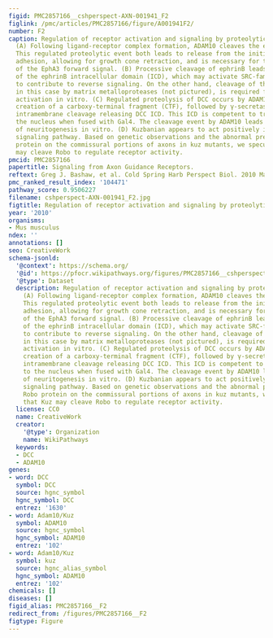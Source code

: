 ```yaml
---
figid: PMC2857166__cshperspect-AXN-001941_F2
figlink: /pmc/articles/PMC2857166/figure/A001941F2/
number: F2
caption: Regulation of receptor activation and signaling by proteolytic processing.
  (A) Following ligand-receptor complex formation, ADAM10 cleaves the ephrinA5 ligand.
  This regulated proteolytic event both leads to release from the initial cell–cell
  adhesion, allowing for growth cone retraction, and is necessary for the transduction
  of the EphA3 forward signal. (B) Processive cleavage of ephrinB leads to the release
  of the ephrinB intracellular domain (ICD), which may activate SRC-family kinases
  to contribute to reverse signaling. On the other hand, cleavage of the EphB2 receptor,
  in this case by matrix metalloproteases (not pictured), is required for receptor
  activation in vitro. (C) Regulated proteolysis of DCC occurs by ADAM10-mediated
  creation of a carboxy-terminal fragment (CTF), followed by γ-secretase mediated
  intramembrane cleavage releasing DCC ICD. This ICD is competent to translocate to
  the nucleus when fused with Gal4. The cleavage event by ADAM10 leads to attenuation
  of neuritogenesis in vitro. (D) Kuzbanian appears to act positively in the Slit-Robo
  signaling pathway. Based on genetic observations and the abnormal presence of Robo
  protein on the commissural portions of axons in kuz mutants, we speculate that Kuz
  may cleave Robo to regulate receptor activity.
pmcid: PMC2857166
papertitle: Signaling from Axon Guidance Receptors.
reftext: Greg J. Bashaw, et al. Cold Spring Harb Perspect Biol. 2010 May;2(5):a001941.
pmc_ranked_result_index: '104471'
pathway_score: 0.9506227
filename: cshperspect-AXN-001941_F2.jpg
figtitle: Regulation of receptor activation and signaling by proteolytic processing
year: '2010'
organisms:
- Mus musculus
ndex: ''
annotations: []
seo: CreativeWork
schema-jsonld:
  '@context': https://schema.org/
  '@id': https://pfocr.wikipathways.org/figures/PMC2857166__cshperspect-AXN-001941_F2.html
  '@type': Dataset
  description: Regulation of receptor activation and signaling by proteolytic processing.
    (A) Following ligand-receptor complex formation, ADAM10 cleaves the ephrinA5 ligand.
    This regulated proteolytic event both leads to release from the initial cell–cell
    adhesion, allowing for growth cone retraction, and is necessary for the transduction
    of the EphA3 forward signal. (B) Processive cleavage of ephrinB leads to the release
    of the ephrinB intracellular domain (ICD), which may activate SRC-family kinases
    to contribute to reverse signaling. On the other hand, cleavage of the EphB2 receptor,
    in this case by matrix metalloproteases (not pictured), is required for receptor
    activation in vitro. (C) Regulated proteolysis of DCC occurs by ADAM10-mediated
    creation of a carboxy-terminal fragment (CTF), followed by γ-secretase mediated
    intramembrane cleavage releasing DCC ICD. This ICD is competent to translocate
    to the nucleus when fused with Gal4. The cleavage event by ADAM10 leads to attenuation
    of neuritogenesis in vitro. (D) Kuzbanian appears to act positively in the Slit-Robo
    signaling pathway. Based on genetic observations and the abnormal presence of
    Robo protein on the commissural portions of axons in kuz mutants, we speculate
    that Kuz may cleave Robo to regulate receptor activity.
  license: CC0
  name: CreativeWork
  creator:
    '@type': Organization
    name: WikiPathways
  keywords:
  - DCC
  - ADAM10
genes:
- word: DCC
  symbol: DCC
  source: hgnc_symbol
  hgnc_symbol: DCC
  entrez: '1630'
- word: Adam10/Kuz
  symbol: ADAM10
  source: hgnc_symbol
  hgnc_symbol: ADAM10
  entrez: '102'
- word: Adam10/Kuz
  symbol: kuz
  source: hgnc_alias_symbol
  hgnc_symbol: ADAM10
  entrez: '102'
chemicals: []
diseases: []
figid_alias: PMC2857166__F2
redirect_from: /figures/PMC2857166__F2
figtype: Figure
---
```

